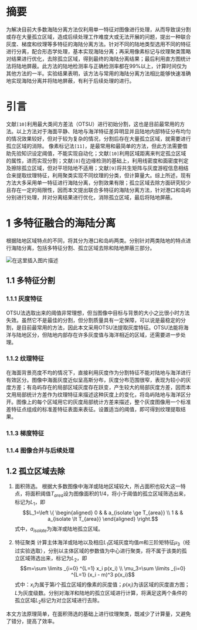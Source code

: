 # 摘要
为解决目前大多数海陆分离方法仅利用单一特征对图像进行处理，从而导致误分割或存在大量孤立区域，造成后续处理工作难度大或无法开展的问题，提出一种联合灰度、梯度和纹理等多特征的海陆分离方法。针对不同的陆地类型选用不同的特征进行分离，配合形态学处理，基本实现海陆分离；再采用像素标记与纹理聚类策略对结果进行优化，去除孤立区域，得到最终的海陆分离结果；最后利用直方图统计法将陆地屏蔽。此方法的陆地检测率与正确检测率都在99%以上，计算时间仅为其他方法的一半。实验结果表明，该方法与常用的海陆分离方法相比能够快速准确地实现海陆分离并将陆地屏蔽，有利于后续处理的进行。

# 引言
文献`[10]`利用最大类间方差法（OTSU）进行初始分割，这也是目前最常用的方法。以上方法对于海面平静、陆地与海洋特征差异明显并且陆地内部特征分布均匀的情况效果较好，但对于较为复杂的情况，分割后存在大量孤立区域，就需要进行孤立区域的消除。
像素标记法`[11]`，是最常用和最简单的方法，但此方法需要借助先验知识设定阈值，不能实现自动化；文献`[10]`利用区域距离来判定孤立区域的属性，进而实现分割；文献`[8]`在边缘检测的基础上，利用线密度和面密度判定及擦除孤立区域，但对平坦陆地不适用；文献`[9]`将共生矩阵与灰度游程信息相结合来提取纹理特征，利用聚类实现不同纹理的分类，但计算量大。综上所述，现有方法大多采用单一特征进行海陆分离，分割效果有限；孤立区域去除方面研究较少且存在一定的局限性，因而本文提出联合多特征的海陆分离方法，针对港口和岛屿分别进行处理，并对分离结果进行优化，消除孤立区域，最后将陆地屏蔽。

# 1 多特征融合的海陆分离
根据陆地区域特点的不同，将其分为港口和岛屿两类。分别针对两类陆地的特点进行海陆分离，包括多特征分割、孤立区域去除和陆地屏蔽三部分。

![在这里插入图片描述](https://img-blog.csdnimg.cn/20201123105554163.png?x-oss-process=image/watermark,type_ZmFuZ3poZW5naGVpdGk,shadow_10,text_aHR0cHM6Ly9ibG9nLmNzZG4ubmV0L3FxXzQyNTMwMzMy,size_16,color_FFFFFF,t_70#pic_center)
## 1.1 多特征分割
### 1.1.1 灰度特征
OTSU法选取出来的阈值非常理想，但当图像中目标与背景的大小之比很小时方法失效。虽然它不是最佳的分割，但分割质量具有一定保障，可以说是最稳定的分割，是目前最常用的方法，因此本文采用OTSU法提取灰度特征。OTSU法能将海洋与陆地区分，但陆地内部存在许多灰度值与海洋相近的区域，还需要进一步处理。

### 1.1.2 纹理特征
在海面背景亮度不均的情况下，直接利用灰度作为分割特征不能对陆地与海洋进行有效区分。图像中海面灰度近似呈高斯分布，灰度分布范围很窄，表现为较小的灰度方差；有岛屿存在的局部区域灰度存在跃变，产生较大的局部灰度方差，因而本文用局部统计方差作为纹理特征来描述这种灰度上的变化，将岛屿陆地与海洋区分开。图像上的每个区域用它的灰度局部统计方差来描述，整个灰度图像用一个标准差特征点组成的标准差特征表面来表征。设置适当的阈值，即可得到纹理提取结果。

### 1.1.3 梯度特征
### 1.1.4 图像合并与后续处理
## 1.2 孤立区域去除
1. 面积筛选。
根据大多数图像中海洋或陆地区域较大，所占面积也较大这一特点，将面积阈值$T_{area}$设为图像面积的$1/4$，将小于阈值的孤立区域筛选出来，标记为$L_1$，即
$$L_1=\left \{
\begin{aligned}
0 & & a_{isolate \ge T_{area}} \\
1 & & a_{isolate \lt T_{area}}
\end{aligned}
\right.$$
式中，$a_{isolate}$为海洋或陆地孤立区域。

2. 特征聚类
计算主体海洋或陆地以及相应$L_1$区域灰度均值$m$和三阶矩特征$\mu_3$（经过实验选取），分别以主体区域的参数值为中心进行聚类，将不属于该类的孤立区域筛选出来，标记为$L_2$，即
$$m=\sum \limits _{i=0} ^{L=1} x_i p(x_i) \\
\mu_3=\sum \limits _{i=0} ^{L=1} (x_i - m)^3 p(x_i)$$
式中：$x_i$为属于第$i$个孤立区域的像素的灰度值；$p(x_i)$为该区域的灰度直方图；$L$为灰度级数。分别对海洋和陆地的孤立区域进行计算，将满足这两个条件的孤立区域$L_2$标记为对立区域进行去除。

本文方法原理简单，在面积筛选的基础上进行纹理聚类，既减少了计算量，又避免了错分，提高了效率。
